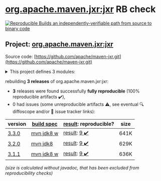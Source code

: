 [org.apache.maven.jxr:jxr](https://central.sonatype.com/artifact/org.apache.maven.jxr/jxr/3.3.0/versions) RB check
=======

[![Reproducible Builds](https://reproducible-builds.org/images/logos/rb.svg) an independently-verifiable path from source to binary code](https://reproducible-builds.org/)

## Project: [org.apache.maven.jxr:jxr](https://central.sonatype.com/artifact/org.apache.maven.jxr/jxr/3.3.0/versions)

Source code: [https://github.com/apache/maven-jxr.git](https://github.com/apache/maven-jxr.git)

<details><summary>This project defines 3 modules:</summary>

* [org.apache.maven.jxr:jxr](https://central.sonatype.com/artifact/org.apache.maven.jxr/jxr/3.3.0)
* [org.apache.maven.plugins:maven-jxr-plugin](https://central.sonatype.com/artifact/org.apache.maven.plugins/maven-jxr-plugin/3.3.0)
* [org.apache.maven:maven-jxr](https://central.sonatype.com/artifact/org.apache.maven/maven-jxr/3.3.0)
</details>

rebuilding **3 releases** of org.apache.maven.jxr:jxr:
- **3** releases were found successfully **fully reproducible** (100% reproducible artifacts :heavy_check_mark:),
- 0 had issues (some unreproducible artifacts :warning:, see eventual :mag: diffoscope and/or :memo: issue tracker links):

| version | [build spec](/BUILDSPEC.md) | [result](https://reproducible-builds.org/docs/jvm/): reproducible? | size |
| -- | --------- | ------ | -- |
| [3.3.0](https://central.sonatype.com/artifact/org.apache.maven.jxr/jxr/3.3.0/pom) | [mvn jdk8 w](jxr-3.3.0.buildspec) | [result](jxr-3.3.0.buildinfo): [9 :heavy_check_mark: ](jxr-3.3.0.buildcompare) | 641K |
| [3.2.0](https://central.sonatype.com/artifact/org.apache.maven.jxr/jxr/3.2.0/pom) | [mvn jdk8](jxr-3.2.0.buildspec) | [result](jxr-3.2.0.buildinfo): [9 :heavy_check_mark: ](jxr-3.2.0.buildcompare) | 629K |
| [3.1.1](https://central.sonatype.com/artifact/org.apache.maven.jxr/jxr/3.1.1/pom) | [mvn jdk8 w](jxr-3.1.1.buildspec) | [result](jxr-3.1.1.buildinfo): [9 :heavy_check_mark: ](jxr-3.1.1.buildcompare) | 636K |

<i>(size is calculated without javadoc, that has been excluded from reproducibility checks)</i>
